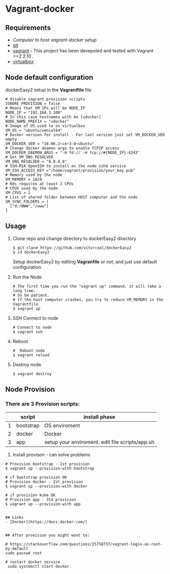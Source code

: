 # Vagrant-docker

## Requirements
- *Computer to host vagrant-docker setup*
- [git](https://git-scm.com/downloads)
- [vagrant](https://www.vagrantup.com/downloads.html) - This project has been devepoled and tested with Vagrant >=2.2.10 .
- [virtualbox](https://www.virtualbox.org/wiki/Downloads)


## Node default configuration
 dockerEasy2 setup in the <b> Vagrantfile </b> file
  ```shell
  # disable vagrant provision scripts
  IGNORE_PROVISION = false
  # Means that VM IPs will be NODE_IP
  NODE_IP = "192.168.3.100"  
  # In this case hostnames with be [vdocker]
  NODE_NAME_PREFIX = "vdocker"
  # Image of OS used to on virtualbox
  VM_OS = "ubuntu/xenial64"
  # Docker version for install - For last version just set VM_DOCKER_VER empty
  VM_DOCKER_VER = "18.06.2~ce~3-0~ubuntu"
  # Change docker deamon args to enable TCPIP access
  VM_DOCKER_DAEMON_ARGS = "-H fd:// -H tcp://#{NODE_IP}:4243"
  # Set VM_DNS_RESOLVER
  VM_DNS_RESOLVER = "8.8.8.8"
  # SSH-RSA OpenSSH to install on the node sshd service
  VM_SSH_ACCESS_KEY ="/home/vagrant/provision/your_key.pub"  
  # Memory used by the node
  VM_MEMORY = 1024
  # K8s requires at least 2 CPUs
  # CPUS used by the node
  VM_CPUS = 2
  # List of shared folder between HOST computer and the node
  VM_SYNC_FOLDERS = [
    ["d:/WWW","/www"]
  ]
  ```

## Usage

1. Clone repo and change directory to dockerEasy2 directory
    ```shell
    $ git clone https://github.com/vitorcool/dockerEasy2
    $ cd dockerEasy2
    ```
    Setup dockerEasy2 by editing <b>Vagranfile</b> or not, and just use default configuration.

2. Run the Node
    ```shell
    # The first time you run the "vagrant up" command, it will take a long time.
    # So be patient.
    # If the host computer crashes, you try to reduce VM_MEMORY in the Vagrantfile
    $ vagrant up
    ```  

3. SSH Connect to node
    ```shell
    # Connect to node
    $ vagrant ssh    
    ```
4. Reboot
    ```shell
    #  Reboot node
    $ vagrant reload        
    ```

5. Destroy node
    ```shell
    $ vagrant destroy
    ```    


## Node Provision

### There are 3 Provision scripts:
||script | install phase
--- | --- | ---
|1|bootstrap | OS enviroment
|2|docker|Docker
|3|app| setup your enviroment. edit file scripts/app.sh


1. Install provison - can solve problems
```shell
# Provision bootstrap - 1st provision
$ vagrant up --provision-with bootstrap
```
```shell
# if bootstrap provision OK
# Provision docker - 2st provision
$ vagrant up --provision-with docker
```
```shell
# if provision kube OK
# Provision app - 3td provision
$ vagrant up --provision-with app
```
```shell

## Links
- [Docker](https://docs.docker.com/)


## After provision you might wont to:

# https://stackoverflow.com/questions/25758737/vagrant-login-as-root-by-default
sudo passwd root

# restart docker service 
 sudo systemctl start docker

